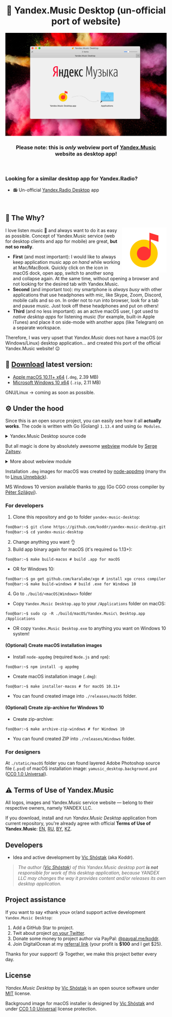 <h1 align="center">🎵 Yandex.Music Desktop (un-official port of website)</h1>

![Yandex.Music Desktop (un-official port of website)](static/GitHub/macOS_installer_screenshot.jpg)

<h3 align="center"><strong>Please note:</strong> this is <em>only</em> webview port of <a href="https://music.yandex.com" target="_blank">Yandex.Music</a> website as desktop app!</h3>

<br/>

### Looking for a similar desktop app for Yandex.Radio?

- 📻 Un-official [Yandex.Radio Desktop](https://github.com/koddr/yandex-radio-desktop) app

<br/>

## 💭 The Why?

<img width="140px" align="right" src="static/macOS/yamusic_desktop.png" alt="Yandex.Music logo"/>

I love listen music 🥰 and always want to do it as easy as possible. Concept of Yandex.Music service (web for desktop clients and app for mobile) are great, **but not so really**.

- **First** (and most important): I would like to always keep application music app _on hand_ while working at Mac/MacBook. Quickly click on the icon in macOS dock, open app, switch to another song and collapse again. At the same time, without opening a browser and not looking for the desired tab with Yandex.Music.
- **Second** (and important too): my smartphone is _always busy_ with other applications that use headphones with mic, like Skype, Zoom, Discord, mobile calls and so on. In order not to run into browser, look for a tab and pause music. Just took off these headphones and put on others!
- **Third** (and no less important): as an active macOS user, I got used to _native desktop apps_ for listening music (for example, built-in Apple iTunes) and place it on side-mode with another apps (like Telegram) on a separate workspace.

Therefore, I was very upset that _Yandex.Music_ does not have a macOS (or Windows/Linux) desktop application... and created this port of the official Yandex.Music website! 😉

## 🔗 [Download](https://github.com/koddr/yandex-music-desktop/releases) latest version:

- [Apple macOS 10.11+ x64](https://github.com/koddr/yandex-music-desktop/releases/download/0.2.2/yamusic_desktop-macosx-amd64.dmg) (`.dmg`, 2.39 MB)
- [Microsoft Windows 10 x64](https://github.com/koddr/yandex-music-desktop/releases/download/0.2.2/yamusic_desktop-windows-10-amd64.zip) (`.zip`, 2.11 MB)

GNU/Linux → coming as soon as possible.

## ⚙️ Under the hood

Since this is an open source project, you can easily see how it all **actually works**. The code is written with Go (Golang) `1.13.4` and using `Go Modules`.

<details>
<summary>Yandex.Music Desktop source code</summary><br/>

```go
package main

import "github.com/zserge/webview"

func main() {
	// Webview options:
	//  - name: Yandex.Music Desktop
	name := "Yandex.Music Desktop"
	//  - URL to login screen: https://passport.yandex.com/auth?...
	url := "https://passport.yandex.com/auth?origin=music_button-header&retpath=https%3A%2F%2Fmusic.yandex.com%2Fhome"
	//  - sizes: 800x800 px
	width := 800
	height := 800
	//  - resizable: true
	resizable := true

	// Let's open window app with options:
	webview.Open(name, url, width, height, resizable)
}

```

</details>

But all magic is done by absolutely awesome [webview](https://github.com/zserge/webview) module by [Serge Zaitsev](https://github.com/zserge).

<details>
<summary>More about webview module</summary><br/>

A tiny cross-platform webview library for C/C++/Golang to build modern cross-platform GUIs. Also, there are Rust bindings, Python bindings, Nim bindings, Haskell and C# bindings available.

It supports two-way JavaScript bindings (to call JavaScript from C/C++/Go and to call C/C++/Go from JavaScript).

It uses Cocoa/WebKit on macOS, gtk-webkit2 on Linux and MSHTML (IE10/11) on Windows.

![zserge/webview demo](https://github.com/zserge/webview/raw/master/examples/todo-go/screenshots/screenshots.png)

</details>

Installation `.dmg` images for macOS was created by [node-appdmg](https://github.com/LinusU/node-appdmg) (many thx to [Linus Unnebäck](https://github.com/LinusU)).

MS Windows 10 version available thanks to [xgo](https://github.com/karalabe/xgo) (Go CGO cross compiler by [Péter Szilágyi](https://github.com/karalabe)).

### For developers

1. Clone this repository and go to folder `yandex-music-desktop`:

```console
foo@bar:~$ git clone https://github.com/koddr/yandex-music-desktop.git
foo@bar:~$ cd yandex-music-desktop
```

2. Change anything you want 👌
3. Build app binary again for macOS (it's required `Go` 1.13+):

```console
foo@bar:~$ make build-macos # build .app for macOS
```

- OR for Windows 10:

```console
foo@bar:~$ go get github.com/karalabe/xgo # install xgo cross compiler
foo@bar:~$ make build-windows # build .exe for Windows 10
```

4. Go to `./build/<macOS|Windows>` folder

- Copy `Yandex.Music Desktop.app` to your `/Applications` folder on macOS:

```console
foo@bar:~$ sudo cp -R ./build/macOS/Yandex.Music\ Desktop.app /Applications
```

- OR copy `Yandex.Music Desktop.exe` to anything you want on Windows 10 system!

#### (Optional) Create macOS installation images

- Install `node-appdmg` (required `Node.js` and `npm`):

```console
foo@bar:~$ npm install -g appdmg
```

- Create macOS installation image (`.dmg`):

```console
foo@bar:~$ make installer-macos # for macOS 10.11+
```

- You can found created image into `./releases/macOS` folder.

#### (Optional) Create zip-archive for Windows 10

- Create zip-archive:

```console
foo@bar:~$ make archive-zip-windows # for Windows 10
```

- You can found created ZIP into `./releases/Windows` folder.

### For designers

At `./static/macOS` folder you can found layered Adobe Photoshop source file (`.psd`) of macOS installation image: `yamusic_desktop.background.psd` ([CC0 1.0 Universal](https://creativecommons.org/share-your-work/public-domain/cc0)).

## ⚠️ Terms of Use of Yandex.Music

All logos, images and Yandex.Music service website — belong to their respective owners, namely YANDEX LLC.

If you download, install and run _Yandex.Music Desktop_ application from current repository, you're already agree with official **Terms of Use of Yandex.Music**: [EN](https://yandex.com/legal/music_termsofuse/?lang=en), [RU](https://yandex.ru/legal/music_termsofuse/?lang=ru), [BY](https://yandex.by/legal/music_termsofuse/?lang=by), [KZ](https://yandex.kz/legal/music_termsofuse/?lang=kz).

## Developers

- Idea and active development by [Vic Shóstak](https://github.com/koddr) (aka Koddr).

> _The author ([Vic Shóstak](https://github.com/koddr)) of this Yandex.Music desktop port **is not** responsible for work of this desktop application, because YANDEX LLC may changes the way it provides content and/or releases its own desktop application._

## Project assistance

If you want to say «thank you» or/and support active development `Yandex.Music Desktop`:

1. Add a GitHub Star to project.
2. Twit about project [on your Twitter](https://twitter.com/intent/tweet?text=Yandex.Music%20Desktop%20%E2%80%94%20un-official%20port%20of%20website%20&url=https%3A%2F%2Fgithub.com%2Fkoddr%2Fyandex-music-desktop).
3. Donate some money to project author via PayPal: [@paypal.me/koddr](https://paypal.me/koddr?locale.x=en_EN).
4. Join DigitalOcean at my [referral link](https://m.do.co/c/b41859fa9b6e) (your profit is **\$100** and I get \$25).

Thanks for your support! 😘 Together, we make this project better every day.

## License

_Yandex.Music Desktop_ by [Vic Shóstak](https://github.com/koddr) is an open source software under [MIT](LICENSE) license.

Background image for macOS installer is designed by [Vic Shóstak](https://github.com/koddr) and under [CC0 1.0 Universal](https://creativecommons.org/share-your-work/public-domain/cc0) license protection.
